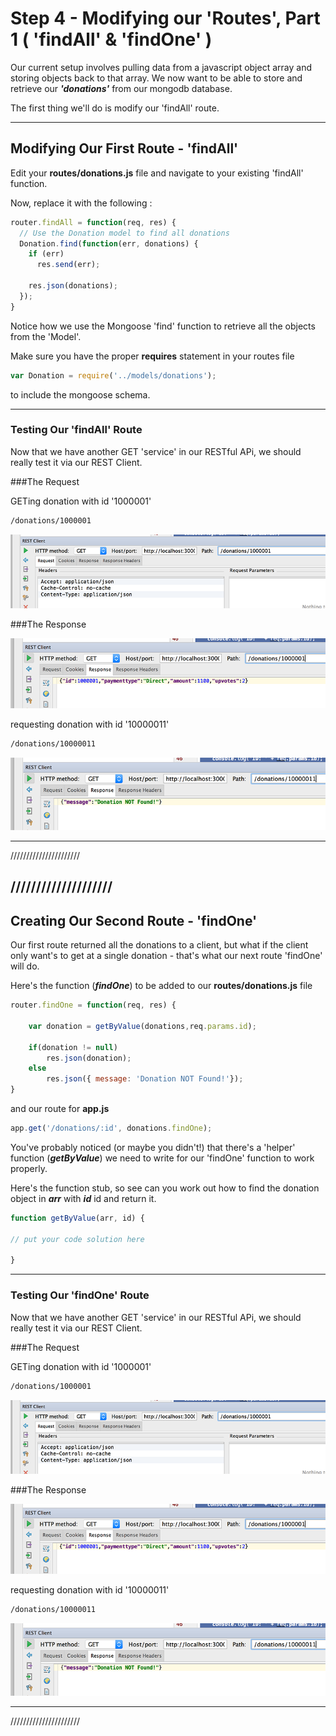 # Step 4 - Modifying our 'Routes', Part 1 ( 'findAll' & 'findOne' )

Our current setup involves pulling data from a javascript object array and storing objects back to that array. We now want to be able to store and retrieve our ***'donations'*** from our mongodb database.

The first thing we'll do is modify our 'findAll' route.

---
## Modifying Our First Route - 'findAll'

Edit your **routes/donations.js** file and navigate to your existing 'findAll' function.

Now, replace it with the following :

```javascript
router.findAll = function(req, res) {
  // Use the Donation model to find all donations
  Donation.find(function(err, donations) {
    if (err)
      res.send(err);

    res.json(donations);
  });
}
```

Notice how we use the Mongoose 'find' function to retrieve all the objects from the 'Model'.

Make sure you have the proper **requires** statement in your routes file

~~~javascript
var Donation = require('../models/donations');
~~~

to include the mongoose schema.

---
### Testing Our 'findAll' Route

Now that we have another GET 'service' in our RESTful APi, we should really test it via our REST Client.

###The Request

GETing donation with id '1000001'
~~~html
/donations/1000001
~~~

![](../lab02/images/lab02s24.png)

###The Response

![](../lab02/images/lab02s25.png)

requesting donation with id '10000011'
~~~html
/donations/10000011
~~~

![](../lab02/images/lab02s26.png)

---

//////////////////////




////////////////////
---
## Creating Our Second Route - 'findOne'

Our first route returned all the donations to a client, but what if the client only want's to get at a single donation - that's what our next route 'findOne' will do.


Here's the function (***findOne***) to be added to our **routes/donations.js** file

```javascript
router.findOne = function(req, res) {

    var donation = getByValue(donations,req.params.id);

    if(donation != null)
        res.json(donation);
    else
        res.json({ message: 'Donation NOT Found!'});
}
```
and our route for **app.js**

```javascript
app.get('/donations/:id', donations.findOne);
```
You've probably noticed (or maybe you didn't!) that there's a 'helper' function (***getByValue***) we need to write for our 'findOne' function to work properly.



Here's the function stub, so see can you work out how to find the donation object in ***arr*** with ***id*** id and return it.

```javascript
function getByValue(arr, id) {

// put your code solution here
    
}
```
---
### Testing Our 'findOne' Route

Now that we have another GET 'service' in our RESTful APi, we should really test it via our REST Client.

###The Request

GETing donation with id '1000001'
~~~html
/donations/1000001
~~~

![](../lab02/images/lab02s24.png)

###The Response

![](../lab02/images/lab02s25.png)

requesting donation with id '10000011'
~~~html
/donations/10000011
~~~

![](../lab02/images/lab02s26.png)

---

//////////////////////



